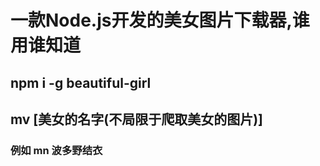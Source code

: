 


# 一款Node.js开发的美女图片下载器,谁用谁知道

## npm i -g  beautiful-girl

## mv [美女的名字(不局限于爬取美女的图片)]
### 例如 mn 波多野结衣
